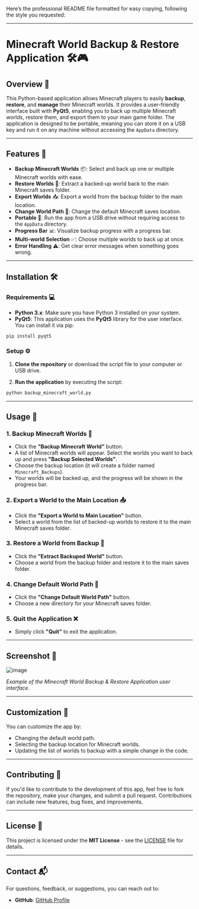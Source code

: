 Here’s the professional README file formatted for easy copying, following the style you requested:

---

# **Minecraft World Backup & Restore Application** 🛠️🎮

## **Overview** 📝

This Python-based application allows Minecraft players to easily **backup**, **restore**, and **manage** their Minecraft worlds. It provides a user-friendly interface built with **PyQt5**, enabling you to back up multiple Minecraft worlds, restore them, and export them to your main game folder. The application is designed to be portable, meaning you can store it on a USB key and run it on any machine without accessing the `AppData` directory.

---

## **Features** 🌟

- **Backup Minecraft Worlds** 📦: Select and back up one or multiple Minecraft worlds with ease.
- **Restore Worlds** 🔄: Extract a backed-up world back to the main Minecraft saves folder.
- **Export Worlds** 📤: Export a world from the backup folder to the main location.
- **Change World Path** 🔧: Change the default Minecraft saves location.
- **Portable** 💼: Run the app from a USB drive without requiring access to the `AppData` directory.
- **Progress Bar** 📊: Visualize backup progress with a progress bar.
- **Multi-world Selection** ✅: Choose multiple worlds to back up at once.
- **Error Handling** ⚠️: Get clear error messages when something goes wrong.

---

## **Installation** 🛠️

### **Requirements** 💻

- **Python 3.x**: Make sure you have Python 3 installed on your system.
- **PyQt5**: This application uses the **PyQt5** library for the user interface. You can install it via pip:

```bash
pip install pyqt5
```

### **Setup** ⚙️

1. **Clone the repository** or download the script file to your computer or USB drive.
   
2. **Run the application** by executing the script:

```bash
python backup_minecraft_world.py
```

---

## **Usage** 📖

### **1. Backup Minecraft Worlds** 💾

- Click the **"Backup Minecraft World"** button.
- A list of Minecraft worlds will appear. Select the worlds you want to back up and press **"Backup Selected Worlds"**.
- Choose the backup location (it will create a folder named `Minecraft_Backups`).
- Your worlds will be backed up, and the progress will be shown in the progress bar.

### **2. Export a World to the Main Location** 📤

- Click the **"Export a World to Main Location"** button.
- Select a world from the list of backed-up worlds to restore it to the main Minecraft saves folder.

### **3. Restore a World from Backup** 🔄

- Click the **"Extract Backuped World"** button.
- Choose a world from the backup folder and restore it to the main saves folder.

### **4. Change Default World Path** 🔧

- Click the **"Change Default World Path"** button.
- Choose a new directory for your Minecraft saves folder.

### **5. Quit the Application** ❌

- Simply click **"Quit"** to exit the application.

---

## **Screenshot** 📸

![image](https://github.com/user-attachments/assets/b6d62d07-6dd7-4dc6-91c2-415d37bf609c)


*Example of the Minecraft World Backup & Restore Application user interface.*

---

## **Customization** 🎨

You can customize the app by:

- Changing the default world path.
- Selecting the backup location for Minecraft worlds.
- Updating the list of worlds to backup with a simple change in the code.

---

## **Contributing** 🤝

If you'd like to contribute to the development of this app, feel free to fork the repository, make your changes, and submit a pull request. Contributions can include new features, bug fixes, and improvements.

---

## **License** 📜

This project is licensed under the **MIT License** - see the [LICENSE](LICENSE) file for details.

---

## **Contact** 📬

For questions, feedback, or suggestions, you can reach out to:

- **GitHub**: [GitHub Profile](https://github.com/Mike4947)
